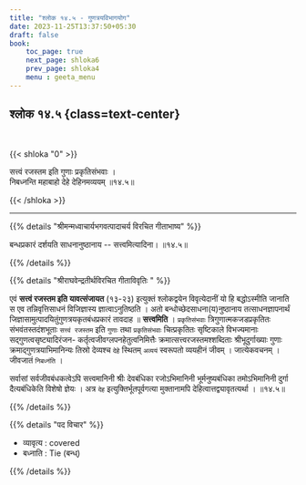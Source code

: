 ```yaml
---
title: "श्लोक १४.५ - गुणत्रयविभागयोग"
date: 2023-11-25T13:37:50+05:30
draft: false
book:
    toc_page: true
    next_page: shloka6
    prev_page: shloka4
    menu : geeta_menu
---
```




## श्लोक १४.५ {class=text-center}

<br/>

{{< shloka  "0"  >}}

सत्त्वं रजस्तम इति गुणाः प्रकृतिसंभवाः ।  
निबध्नन्ति महाबाहो देहे देहिनमव्ययम् ॥१४.५॥

{{< /shloka >}}

---


{{% details "श्रीमन्मध्वाचार्यभगवत्पादाचर्य विरचित  गीताभाष्य" %}}

बन्धप्रकारं दर्शयति साधनानुष्ठानाय -- सत्त्वमित्यादिना। ॥१४.५॥

{{% /details %}}



{{% details "श्रीराघवेन्द्रतीर्थविरचित गीताविवृतिः " %}}

एवं **सत्त्वं रजस्तम इति** **यावत्संजायत** (१३-२३) 
इत्युक्तं श्लोकद्वयेन विवृत्येदानीं यो हि बद्धोऽस्मीति जानाति 
स एव तन्निवृत्तिसाधनं विजिज्ञास्य ज्ञात्वाऽनुतिष्ठति । 
अतो बन्धोच्छेदसाधना(य)नुष्ठानाय तत्साधनज्ञापनार्थं
जिज्ञासामुत्पादयितुंगुणत्रयकृतबंधप्रकारं तावदाह 
॥ **सत्त्वमिति** । `प्रकृतिसंभवाः` त्रिगुणात्मकजडप्रकृतितः 
संभवंतस्तदंशभूताः `सत्त्वं रजस्तम` इति `गुणाः` 
तथा `प्रकृतिसंभवाः` चित्प्रकृतितः सृष्टिकाले 
विभज्यमानाः सद्गुणत्वसृष्ट्यादिरंजन- 
कर्तृत्वजीवग्लपनहेतुत्वनिमित्तैः क्रमात्सत्त्वरजस्तमश्शब्दिताः 
श्रीभूदुर्गाख्याः गुणाः क्रमाद्गुणत्रयाभिमानिन्यः तिस्रो 
देव्यश्च `देहे` स्थितम् `अव्ययं` स्वरूपतो व्ययहीनं जीवम्‌ । 
जात्येकवचनम्‌ । जीवजातं `निबध्नंति` ।   

सर्वासां सर्वजीवबंधकत्वेऽपि सत्त्वमानिनी श्रीः देवबंधिका रजोऽभिमानिनी
भूर्मनुष्यबंधिका तमोऽभिमानिनी दुर्गा दैत्यबंधिकेति विशेषो ज्ञेयः । 
अत्र `देह` इत्युक्तिर्भूतपूर्वगत्या मुक्तानामपि 
देहित्वात्तद्व्यावृतत्यर्था । ॥१४.५॥

{{% /details %}}



{{% details "पद विचार" %}}

- व्यावृत्य  : covered
- बध्नाति : Tie (बन्ध्)

{{% /details %}}
